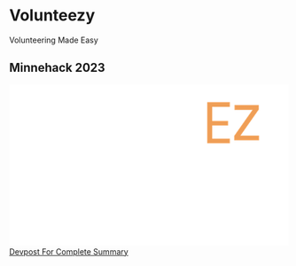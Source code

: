 # Volunteezy
Volunteering Made Easy
## Minnehack 2023
![Alt text](./frontend_v2/src/images/volunteezy_logo.png)
[Devpost For Complete Summary](https://devpost.com/software/volunteezy)
